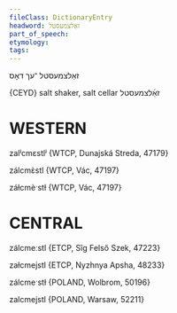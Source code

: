 ```yaml
---
fileClass: DictionaryEntry
headword: זאַלצמעסטל
part_of_speech: 
etymology: 
tags: 
---
```

זאַלצמעסטל
־עך
דאָס

{CEYD}
salt shaker, salt cellar זאַ֜לצמעסטל

WESTERN
========

zalʲcmɛstlʲ {WTCP, Dunajská Streda, 47179}

zálcmɛ̀stl {WTCP, Vác, 47197}

záɫcmèˑstɫ {WTCP, Vác, 47197}

CENTRAL
========

zálcmeːstl {ETCP, Sîg Felső Szek, 47223}

zaɫcmejstl {ETCP, Nyzhnya Apsha, 48233}

zálcmeˑstɫ {POLAND, Wolbrom, 50196}

zalcmejstl {POLAND, Warsaw, 52211}
